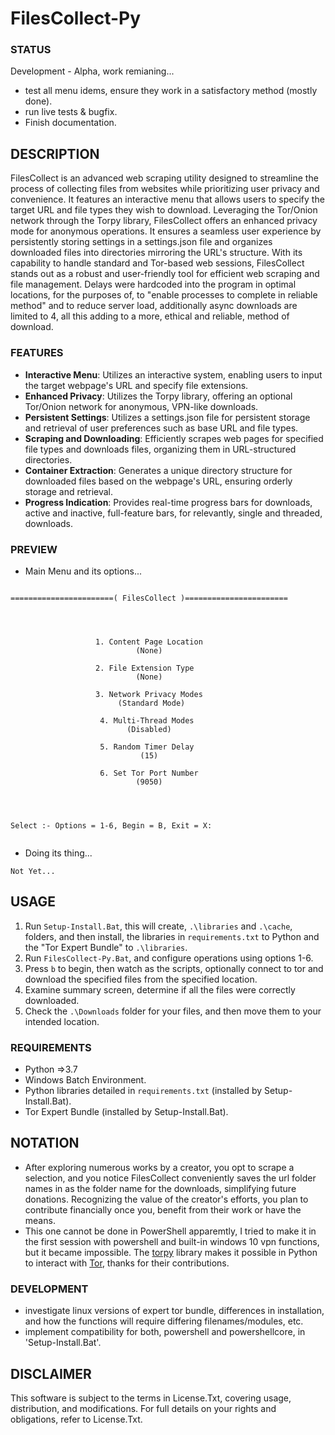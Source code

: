 # FilesCollect-Py

### STATUS
Development - Alpha, work remianing...
- test all menu idems, ensure they work in a satisfactory method (mostly done).
- run live tests & bugfix.
- Finish documentation.

## DESCRIPTION
FilesCollect is an advanced web scraping utility designed to streamline the process of collecting files from websites while prioritizing user privacy and convenience. It features an interactive menu that allows users to specify the target URL and file types they wish to download. Leveraging the Tor/Onion network through the Torpy library, FilesCollect offers an enhanced privacy mode for anonymous operations. It ensures a seamless user experience by persistently storing settings in a settings.json file and organizes downloaded files into directories mirroring the URL's structure. With its capability to handle standard and Tor-based web sessions, FilesCollect stands out as a robust and user-friendly tool for efficient web scraping and file management. Delays were hardcoded into the program in optimal locations, for the purposes of, to "enable processes to complete in reliable method" and to reduce server load, additionally async downloads are limited to 4, all this adding to a more, ethical and reliable, method of download. 

### FEATURES
- **Interactive Menu**: Utilizes an interactive system, enabling users to input the target webpage's URL and specify file extensions.
- **Enhanced Privacy**: Utilizes the Torpy library, offering an optional Tor/Onion network for anonymous, VPN-like downloads.
- **Persistent Settings**: Utilizes a settings.json file for persistent storage and retrieval of user preferences such as base URL and file types.
- **Scraping and Downloading**: Efficiently scrapes web pages for specified file types and downloads files, organizing them in URL-structured directories.
- **Container Extraction**: Generates a unique directory structure for downloaded files based on the webpage's URL, ensuring orderly storage and retrieval.
- **Progress Indication**: Provides real-time progress bars for downloads, active and inactive, full-feature bars, for relevantly, single and threaded, downloads.

### PREVIEW
- Main Menu and its options...
```

=======================( FilesCollect )=======================




                   1. Content Page Location
                            (None)

                   2. File Extension Type
                            (None)

                   3. Network Privacy Modes
                        (Standard Mode)

                    4. Multi-Thread Modes
                          (Disabled)

                    5. Random Timer Delay
                             (15)

                    6. Set Tor Port Number
                            (9050)




Select :- Options = 1-6, Begin = B, Exit = X:


```
- Doing its thing...
```
Not Yet...
```

## USAGE
1. Run `Setup-Install.Bat`, this will create, `.\libraries` and `.\cache`, folders, and then install, the libraries in `requirements.txt` to Python and the "Tor Expert Bundle" to `.\libraries`.
2. Run `FilesCollect-Py.Bat`, and configure operations using options 1-6.
3. Press `b` to begin, then watch as the scripts, optionally connect to tor and download the specified files from the specified location.
4. Examine summary screen, determine if all the files were correctly downloaded.
5. Check the `.\Downloads` folder for your files, and then move them to your intended location.    

### REQUIREMENTS
- Python =>3.7
- Windows Batch Environment.
- Python libraries detailed in `requirements.txt` (installed by Setup-Install.Bat).
- Tor Expert Bundle (installed by Setup-Install.Bat).

## NOTATION
- After exploring numerous works by a creator, you opt to scrape a selection, and you notice FilesCollect conveniently saves the url folder names in as the folder name for the downloads, simplifying future donations. Recognizing the value of the creator's efforts, you plan to contribute financially once you, benefit from their work or have the means.
- This one cannot be done in PowerShell apparemtly, I tried to make it in the first session with powershell and built-in windows 10 vpn functions, but it became impossible. The [torpy](https://pypi.org/project/torpy/) library makes it possible in Python to interact with [Tor](https://2019.www.torproject.org/about/overview.html), thanks for their contributions.

### DEVELOPMENT
- investigate linux versions of expert tor bundle, differences in installation, and how the functions will require differing filenames/modules, etc.
- implement compatibility for both, powershell and powershellcore, in 'Setup-Install.Bat'.

## DISCLAIMER
This software is subject to the terms in License.Txt, covering usage, distribution, and modifications. For full details on your rights and obligations, refer to License.Txt.

